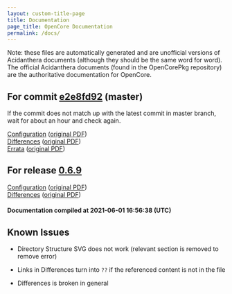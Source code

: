 ```yaml
---
layout: custom-title-page
title: Documentation
page_title: OpenCore Documentation
permalink: /docs/
---
```

Note: these files are automatically generated and are unofficial versions of Acidanthera documents (although they should be the same word for word). The official Acidanthera documents (found in the OpenCorePkg repository) are the authoritative documentation for OpenCore.

## For commit [e2e8fd92](https://github.com/acidanthera/OpenCorePkg/tree/e2e8fd92ffdac1ef16d6c2fc75fa3a8c99852ce1) (master)

If the commit does not match up with the latest commit in master branch, wait for about an hour and check again.

[Configuration](latest/Configuration.html) ([original PDF](https://github.com/acidanthera/OpenCorePkg/blob/e2e8fd92ffdac1ef16d6c2fc75fa3a8c99852ce1/Docs/Configuration.pdf))
<br>
[Differences](latest/Differences.html) ([original PDF](https://github.com/acidanthera/OpenCorePkg/blob/e2e8fd92ffdac1ef16d6c2fc75fa3a8c99852ce1/Docs/Differences/Differences.pdf))
<br>
[Errata](latest/Errata.html) ([original PDF](https://github.com/acidanthera/OpenCorePkg/blob/e2e8fd92ffdac1ef16d6c2fc75fa3a8c99852ce1/Docs/Errata/Errata.pdf))

## For release [0.6.9](https://github.com/acidanthera/OpenCorePkg/tree/0.6.9)

[Configuration](release/Configuration.html) ([original PDF](https://github.com/acidanthera/OpenCorePkg/blob/0.6.9/Docs/Configuration.pdf))
<br>
[Differences](release/Differences.html) ([original PDF](https://github.com/acidanthera/OpenCorePkg/blob/0.6.9/Docs/Differences/Differences.pdf))

#### Documentation compiled at 2021-06-01 16:56:38 (UTC)

## Known Issues

* Directory Structure SVG does not work (relevant section is removed to remove error)

* Links in Differences turn into `??` if the referenced content is not in the file

* Differences is broken in general
